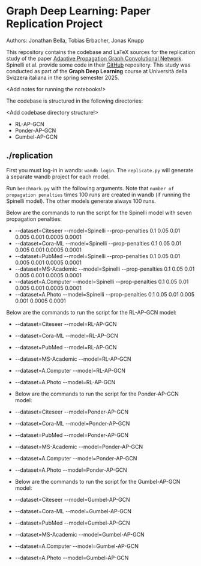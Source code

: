 # Graph Deep Learning: Paper Replication Project
Authors: Jonathan Bella, Tobias Erbacher, Jonas Knupp

This repository contains the codebase and LaTeX sources for the replication study of the paper [Adaptive Propagation Graph Convolutional Network](https://arxiv.org/abs/2002.10306). Spinelli et al. provide some code in their [GitHub](https://github.com/spindro/AP-GCN) repository. This study was conducted as part of the **Graph Deep Learning** course at Università della Svizzera italiana in the spring semester 2025.

<Add notes for running the notebooks!>

The codebase is structured in the following directories:

<Add codebase directory structure!>


* RL-AP-GCN
* Ponder-AP-GCN
* Gumbel-AP-GCN

## ./replication

First you must log-in in wandb: `wandb login`. The `replicate.py` will generate a separate wandb project for each model.

Run `benchmark.py` with the following arguments. Note that `number of propagation penalties` times 100 runs are created in wandb (if running the Spinelli model). The other models generate always 100 runs.

Below are the commands to run the script for the Spinelli model with seven propagation penalties:
* --dataset=Citeseer --model=Spinelli --prop-penalties 0.1 0.05 0.01 0.005 0.001 0.0005 0.0001
* --dataset=Cora-ML --model=Spinelli --prop-penalties 0.1 0.05 0.01 0.005 0.001 0.0005 0.0001
* --dataset=PubMed --model=Spinelli --prop-penalties 0.1 0.05 0.01 0.005 0.001 0.0005 0.0001
* --dataset=MS-Academic --model=Spinelli --prop-penalties 0.1 0.05 0.01 0.005 0.001 0.0005 0.0001
* --dataset=A.Computer --model=Spinelli --prop-penalties 0.1 0.05 0.01 0.005 0.001 0.0005 0.0001
* --dataset=A.Photo --model=Spinelli --prop-penalties 0.1 0.05 0.01 0.005 0.001 0.0005 0.0001

Below are the commands to run the script for the RL-AP-GCN model:
* --dataset=Citeseer --model=RL-AP-GCN 
* --dataset=Cora-ML --model=RL-AP-GCN  
* --dataset=PubMed --model=RL-AP-GCN  
* --dataset=MS-Academic --model=RL-AP-GCN  
* --dataset=A.Computer --model=RL-AP-GCN  
* --dataset=A.Photo --model=RL-AP-GCN  

* Below are the commands to run the script for the Ponder-AP-GCN model:
* --dataset=Citeseer --model=Ponder-AP-GCN 
* --dataset=Cora-ML --model=Ponder-AP-GCN 
* --dataset=PubMed --model=Ponder-AP-GCN 
* --dataset=MS-Academic --model=Ponder-AP-GCN 
* --dataset=A.Computer --model=Ponder-AP-GCN 
* --dataset=A.Photo --model=Ponder-AP-GCN 

* Below are the commands to run the script for the Gumbel-AP-GCN model:
* --dataset=Citeseer --model=Gumbel-AP-GCN 
* --dataset=Cora-ML --model=Gumbel-AP-GCN 
* --dataset=PubMed --model=Gumbel-AP-GCN 
* --dataset=MS-Academic --model=Gumbel-AP-GCN 
* --dataset=A.Computer --model=Gumbel-AP-GCN 
* --dataset=A.Photo --model=Gumbel-AP-GCN 
